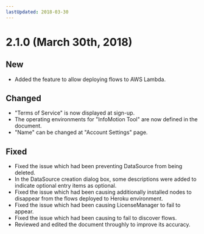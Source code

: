 ```yaml
---
lastUpdated: 2018-03-30
---
```


# 2.1.0 (March 30th, 2018)

## New

- Added the feature to allow deploying flows to AWS Lambda.

## Changed

- "Terms of Service" is now displayed at sign-up.
- The operating environments for "InfoMotion Tool" are now defined in the document.
- "Name" can be changed at "Account Settings" page.

## Fixed

- Fixed the issue which had been preventing DataSource from being deleted.
- In the DataSource creation dialog box, some descriptions were added to indicate optional entry items as optional.
- Fixed the issue which had been causing additionally installed nodes to disappear from the flows deployed to Heroku environment.
- Fixed the issue which had been causing LicenseManager to fail to appear.
- Fixed the issue which had been causing to fail to discover flows.
- Reviewed and edited the document throughly to improve its accuracy.
